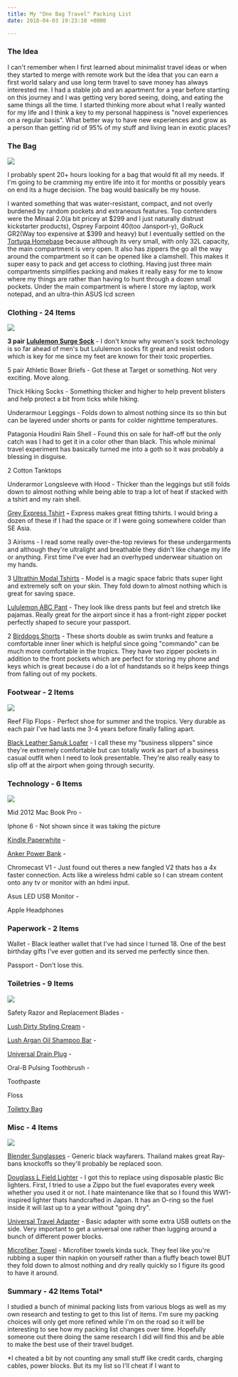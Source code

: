 ```yaml
---
title: My "One Bag Travel" Packing List
date: 2018-04-03 19:23:10 +0000

---
```

### The Idea

I can't remember when I first learned about minimalist travel ideas or when they started to merge with remote work but the idea that you can earn a first world salary and use long term travel to save money has always interested me. I had a stable job and an apartment for a year before starting on this journey and I was getting very bored seeing, doing, and eating the same things all the time. I started thinking more about what I really wanted for my life and I think a key to my personal happiness is "novel experiences on a regular basis". What better way to have new experiences and grow as a person than getting rid of 95% of my stuff and living lean in exotic places?

### The Bag

![](/uploads/homebase_bag.jpg)

I probably spent 20+ hours looking for a bag that would fit all my needs. If I'm going to be cramming my entire life into it for months or possibly years on end its a huge decision. The bag would basically be my house.

I wanted something that was water-resistant, compact, and not overly burdened by random pockets and extraneous features. Top contenders were the Minaal 2.0(a bit pricey at $299 and I just naturally distrust kickstarter products), Osprey Farpoint 40(too Jansport-y), GoRuck GR2(Way too expensive at $399 and heavy) but I eventually settled on the [Tortuga Homebase](https://www.tortugabackpacks.com/products/homebase-digital-nomad-travel-backpack) because although its very small, with only 32L capacity, the main compartment is very open. It also has zippers the go all the way around the compartment so it can be opened like a clamshell. This makes it super easy to pack and get access to clothing. Having just three main compartments simplifies packing and makes it really easy for me to know where my things are rather than having to hunt through a dozen small pockets. Under the main compartment is where I store my laptop, work notepad, and an ultra-thin ASUS lcd screen

### Clothing - 24 Items

![](/uploads/IMG_3868.JPG)

**3 pair** [**Lululemon Surge Sock**](https://shop.lululemon.com/p/men-socks/Surge-Sock/_/prod8520007?color=LM9626S_0002&skuId=3774581&locale=en_US&sl=US&CAWELAID=120278590000311002&CID=Google_Fetch_SHOP_A165_A822_C017432&gclid=Cj0KCQjwzIzWBRDnARIsAAkc8hELWngx6KTMkJteqHuIu2b_P3sFEoEIITqfuF0CEqRam82KHQfIQfEaAkCFEALw_wcB&gclsrc=aw.ds) - I don't know why women's sock technology is so far ahead of men's but Lululemon socks fit great and resist odors which is key for me since my feet are known for their toxic properties.

5 pair Athletic Boxer Briefs - Got these at Target or something. Not very exciting. Move along.

Thick Hiking Socks - Something thicker and higher to help prevent blisters and help protect a bit from ticks while hiking.

Underarmour Leggings - Folds down to almost nothing since its so thin but can be layered under shorts or pants for colder nighttime temperatures.

Patagonia Houdini Rain Shell - Found this on sale for half-off but the only catch was I had to get it in a color other than black. This whole minimal travel experiment has basically turned me into a goth so it was probably a blessing in disguise.

2 Cotton Tanktops

Underarmor Longsleeve with Hood - Thicker than the leggings but still folds down to almost nothing while being able to trap a lot of heat if stacked with a tshirt and my rain shell.

[Grey Express Tshirt]() **-** Express makes great fitting tshirts. I would bring a dozen of these if I had the space or if I were going somewhere colder than SE Asia.

3 Airisms - I read some really over-the-top reviews for these undergarments and although they're ultralight and breathable they didn't like change my life or anything. First time I've ever had an overhyped underwear situation on my hands.

3 [Ultrathin Modal Tshirts](https://www.amazon.com/David-Archy-Underwear-V-Neck-Undershirts/dp/B00H4SOJ2Q) - Model is a magic space fabric thats super light and extremely soft on your skin. They fold down to almost nothing which is great for saving space.

[Lululemon ABC Pant](https://shop.lululemon.com/p/men-pants/ABC-Pant-Classic-34/_/prod3470051?color=26857) - They look like dress pants but feel and stretch like pajamas. Really great for the airport since it has a front-right zipper pocket perfectly shaped to secure your passport.

2 [Birddogs Shorts](https://www.birddogs.com/collections/the-gym-shorts?gclid=Cj0KCQjwzIzWBRDnARIsAAkc8hEaevivnHmyzUvB0jxgBeXdOX7Xlu--5A8UoiaWYf_FrIwJVA0KaXoaArGNEALw_wcB) - These shorts double as swim trunks and feature a comfortable inner liner which is helpful since going "commando" can be much more comfortable in the tropics. They have two zipper pockets in addition to the front pockets which are perfect for storing my phone and keys which is great because i do a lot of handstands so it helps keep things from falling out of my pockets.

### Footwear - 2 Items

![](/uploads/IMG_3889.JPG)

Reef Flip Flops - Perfect shoe for summer and the tropics. Very durable as each pair I've had lasts me 3-4 years before finally falling apart.

[Black Leather Sanuk Loafer](https://www.amazon.com/Sanuk-Chibalicious-Deluxe-Slip-Loafer/dp/B06WRVK359) - I call these my "business slippers" since they're extremely comfortable but can totally work as part of a business casual outfit when I need to look presentable. They're also really easy to slip off at the airport when going through security.

### Technology - 6 Items

![](/uploads/IMG_3869.JPG)

Mid 2012 Mac Book Pro -

Iphone 6 - Not shown since it was taking the picture

[Kindle Paperwhite](https://www.amazon.com/Amazon-Kindle-Paperwhite-6-Inch-4GB-eReader/dp/B00OQVZDJM/ref=sr_1_1?ie=UTF8&qid=1522795171&sr=8-1&keywords=kindle+paperwhite+e-reader) -

[Anker Power Bank](https://www.amazon.com/gp/product/B00Z9QVE4Q/ref=oh_aui_detailpage_o01_s00?ie=UTF8&psc=1) - 

Chromecast V1 - Just found out theres a new fangled V2 thats has a 4x faster connection. Acts like a wireless hdmi cable so I can stream content onto any tv or monitor with an hdmi input.

Asus LED USB Monitor -

Apple Headphones

### Paperwork - 2 Items

Wallet - Black leather wallet that I've had since I turned 18. One of the best birthday gifts I've ever gotten and its served me perfectly since then.

Passport - Don't lose this.

### Toiletries - 9 Items

![](/uploads/IMG_3878.JPG)

Safety Razor and Replacement Blades -

[Lush Dirty Styling Cream](https://www.lushusa.com/hair/styling/dirty-hair-cream/03104.html) -

[Lush Argan Oil Shampoo Bar](https://www.lushusa.com/hair/shampoo-bars/jason-and-the-argan-oil/05564.html) -

[Universal Drain Plug](https://www.amazon.com/gp/product/B0038JE650/ref=oh_aui_detailpage_o01_s01?ie=UTF8&psc=1) -

Oral-B Pulsing Toothbrush -

Toothpaste

Floss

[Toiletry Bag](https://www.amazon.com/gp/product/B073XDGB8H/ref=oh_aui_detailpage_o01_s01?ie=UTF8&psc=1)

### Misc - 4 Items

![](/uploads/IMG_3874.JPG)

[Blender Sunglasses](https://www.blenderseyewear.com/collections/top-selects-blenders-eyewear/products/nocturnal-q) - Generic black wayfarers. Thailand makes great Ray-bans knockoffs so they'll probably be replaced soon.

[Douglass L Field Lighter](https://urbanedcsupply.com/products/douglass-field-l-lighter) - I got this to replace using disposable plastic Bic lighters. First, I tried to use a Zippo but the fuel evaporates every week whether you used it or not. I hate maintenance like that so I found this WW1-inspired lighter thats handcrafted in Japan. It has an O-ring so the fuel inside it will last up to a year without "going dry".

[Universal Travel Adapter](https://www.amazon.com/gp/product/B00OFRGEEK/ref=oh_aui_detailpage_o01_s02?ie=UTF8&psc=1) - Basic adapter with some extra USB outlets on the side. Very important to get a universal one rather than lugging around a bunch of different power blocks.

[Microfiber Towel](https://www.amazon.com/gp/product/B073RLH9M6/ref=oh_aui_detailpage_o01_s02?ie=UTF8&psc=1) - Microfiber towels kinda suck. They feel like you're rubbing a super thin napkin on yourself rather than a fluffy beach towel BUT they fold down to almost nothing and dry really quickly so I figure its good to have it around.

### Summary - 42 Items Total\*

I studied a bunch of minimal packing lists from various blogs as well as my own research and testing to get to this list of items. I'm sure my packing choices will only get more refined while I'm on the road so it will be interesting to see how my packing list changes over time. Hopefully someone out there doing the same research I did will find this and be able to make the best use of their travel budget.

\*I cheated a bit by not counting any small stuff like credit cards, charging cables, power blocks. But its my list so I'll cheat if I want to